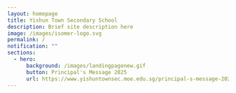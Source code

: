 ```yaml
---
layout: homepage
title: Yishun Town Secondary School
description: Brief site description here
image: /images/isomer-logo.svg
permalink: /
notification: ""
sections:
  - hero:
      background: /images/landingpagenew.gif
      button: Principal's Message 2025
      url: https://www.yishuntownsec.moe.edu.sg/principal-s-message-2025/
---
```


